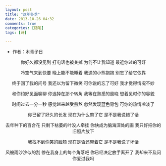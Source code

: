 ```yaml
---
layout: post
title: "这年冬季"
date: 2013-10-26 04:32
comments: true
categories: [随笔]
tags: [诗]

---
```


<!--more-->

* 作者：木青子日

<center>

你好久都没见到
打电话也被关掉
为何不让我知道
最近你过的可好

冷空气来到快要
晚上能不能睡着
我送的小熊抱抱
别忘了给它依靠

终于回了我的问号
我还以为留下微笑
可你说的忘了可好
我才觉得情况不妙

和你约好见面聊聊
你选择在那个转角
我等在熟悉的窗晓
想着见时你的容貌

时间过去一分一秒
感觉越来越受煎熬
忽然发现蓝色背包
可你的热情冷淡了

你已留了好久的长发
现在为什么剪了它
是不是我说错了话

去年种下的百合花
只剩下枯萎的叶没人牵挂
你快成为脑海深处的画
我只好把你的旧照片放下

我找不到你笑的脸颊
现在是否还带着它
是不是我说了坏话

风被雨沙沙似的刮
停在我身上的每个角落吧
你已经决定放手离开了
我却来不及问你爱过我吗

</center>